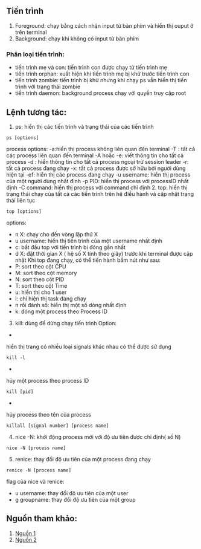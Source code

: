 ## Tiến trình
1. Foreground: chạy bằng cách nhận input từ bàn phím và hiển thị ouput ở trên terminal
2. Background: chạy khi không có input từ bàn phím
### Phân loại tiến trình:
- tiến trình mẹ và con: tiến trình con được chạy từ tiến trình mẹ
- tiến trình orphan: xuất hiện khi tiến trình mẹ bị khử trước tiến trình con
- tiến trình zombie: tiến trình bị khử nhưng khi chạy ps vẫn hiển thị tiến trình với trạng thái zombie
- tiến trình daemon: background process chạy với quyền truy cập root
## Lệnh tương tác:
1. ps: hiển thị các tiến trình và trạng thái của các tiến trình
```
ps [options] 
```
process options:
-a:hiển thị process không liên quan đến terminal
-T : tất cả các process liên quan đến terminal
-A hoặc -e: viết thông tin cho tất cả process
-d : hiển thông tin cho tất cả process ngoại trừ session leader
-r: tất cả process đang chạy
-x: tất cả process được sở hữu bởi người dùng hiện tại
-ef: hiển thị các process đang chạy
-u username: hiển thị process của một người dùng nhất định
-p PID: hiển thị process với processID nhất định
-C command: hiển thị process với command chỉ định
2. top: hiển thị trạng thái chạy của tất cả các tiến trình trên hệ điều hành và cập nhật trạng thái liên tục
```
top [options]
```

options:
- n X: chạy cho đến vòng lặp thứ X
- u username: hiển thị tiến trình của một username nhất định
- c: bắt đầu top với tiến trình bị đóng gần nhất
- d X: đặt thời gian X ( hệ số X tính theo giây) trước khi terminal được cập nhật
Khi top đang chạy, có thể tiến hành bấm nút như sau:
- P: sort theo cột CPU
- M: sort theo cột memory
- N: sort theo cột PID
- T: sort theo cột Time
- u: hiển thị cho 1 user
- l: chỉ hiện thị task đang chạy
- n rồi đánh số: hiển thị một số dòng nhất định
- k: đóng một process theo Process ID
3. kill: dùng để dừng chạy tiến trình
Option:
+ 
hiển thị trang có nhiều loại signals khác nhau có thể được sử dụng
```
kill -l
```
+ 
hủy một process theo process ID
```
kill [pid]
```
+ 
hủy process theo tên của process 
```
killall [signal number] [process name]
```


4. nice -N: khởi động process mới với độ ưu tiên được chỉ định( số N)
```
nice -N [process name]
```
5. renice: thay đổi độ ưu tiên của một process đang chạy
```
renice -N [process name]
```
flag của nice và renice:
- u username: thay đổi độ ưu tiên của một user
- g groupname: thay đổi độ ưu tiên của một group

## Nguồn tham khảo:
1. [Nguồn 1](https://hoclaptrinh.vn/tutorial/hoc-unix/quan-ly-tien-trinh-trong-unix-linux)
2. [Nguồn 2](https://www.hostinger.vn/huong-dan/cach-kill-proccess-linux)

